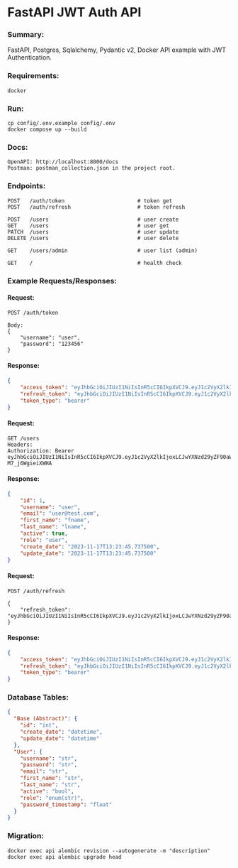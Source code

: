 # FastAPI JWT Auth API

### Summary:

FastAPI, Postgres, Sqlalchemy, Pydantic v2, Docker
API example with JWT Authentication.

### Requirements:

```
docker
```

### Run:

```
cp config/.env.example config/.env
docker compose up --build
```

### Docs:

```
OpenAPI: http://localhost:8000/docs
Postman: postman_collection.json in the project root.
```

### Endpoints:

```http request
POST   /auth/token                       # token get
POST   /auth/refresh                     # token refresh

POST   /users                            # user create
GET    /users                            # user get
PATCH  /users                            # user update
DELETE /users                            # user delete

GET    /users/admin                      # user list (admin)

GET    /                                 # health check
```

### Example Requests/Responses:

#### Request:
```http request
POST /auth/token

Body:
{
    "username": "user",
    "password": "123456"
}
```

#### Response:
```json
{
    "access_token": "eyJhbGciOiJIUzI1NiIsInR5cCI6IkpXVCJ9.eyJ1c2VyX2lkIjoxLCJwYXNzd29yZF90aW1lc3RhbXAiOjE3MDAyMjc0MTguNTYxMjExLCJleHAiOjE3MDAyMjk3OTAsInRva2VuX3R5cGUiOiJhY2Nlc3MifQ.dQPryffcPZ0Yj2niYp72CukEzbRz-M7_j6WgieiXWHA",
    "refresh_token": "eyJhbGciOiJIUzI1NiIsInR5cCI6IkpXVCJ9.eyJ1c2VyX2lkIjoxLCJwYXNzd29yZF90aW1lc3RhbXAiOjE3MDAyMjc0MTguNTYxMjExLCJleHAiOjE3MDI4MTk5OTAsInRva2VuX3R5cGUiOiJyZWZyZXNoIn0.5Dxog4Tl02rOe5ksf4xsU1u8waISGsZTvOGZx1fwltI",
    "token_type": "bearer"
}
```

#### Request:
```http request
GET /users
Headers:
Authorization: Bearer eyJhbGciOiJIUzI1NiIsInR5cCI6IkpXVCJ9.eyJ1c2VyX2lkIjoxLCJwYXNzd29yZF90aW1lc3RhbXAiOjE3MDAyMjc0MTguNTYxMjExLCJleHAiOjE3MDAyMjk3OTAsInRva2VuX3R5cGUiOiJhY2Nlc3MifQ.dQPryffcPZ0Yj2niYp72CukEzbRz-M7_j6WgieiXWHA
```

#### Response:
```json
{
    "id": 1,
    "username": "user",
    "email": "user@test.com",
    "first_name": "fname",
    "last_name": "lname",
    "active": true,
    "role": "user",
    "create_date": "2023-11-17T13:23:45.737500",
    "update_date": "2023-11-17T13:23:45.737500"
}
```

#### Request:
```http request
POST /auth/refresh

{
    "refresh_token": "eyJhbGciOiJIUzI1NiIsInR5cCI6IkpXVCJ9.eyJ1c2VyX2lkIjoxLCJwYXNzd29yZF90aW1lc3RhbXAiOjE3MDAyMjc0MTguNTYxMjExLCJleHAiOjE3MDI4MTk5OTAsInRva2VuX3R5cGUiOiJyZWZyZXNoIn0.5Dxog4Tl02rOe5ksf4xsU1u8waISGsZTvOGZx1fwltI"
}
```

#### Response:
```json
{
    "access_token": "eyJhbGciOiJIUzI1NiIsInR5cCI6IkpXVCJ9.eyJ1c2VyX2lkIjoxLCJwYXNzd29yZF90aW1lc3RhbXAiOjE3MDAyMjc0MTguNTYxMjExLCJleHAiOjE3MDAyMzAwOTIsInRva2VuX3R5cGUiOiJhY2Nlc3MifQ.EU2XcjLGw6imlCl3rLYs9pqu0t7q5qYRW4kxrP6yF0c",
    "refresh_token": "eyJhbGciOiJIUzI1NiIsInR5cCI6IkpXVCJ9.eyJ1c2VyX2lkIjoxLCJwYXNzd29yZF90aW1lc3RhbXAiOjE3MDAyMjc0MTguNTYxMjExLCJleHAiOjE3MDI4MjAyOTIsInRva2VuX3R5cGUiOiJyZWZyZXNoIn0.hWzB5PKfRbK-g419Gwqi3ulwGkReRcRK796XEIpUXAI",
    "token_type": "bearer"
}
```

### Database Tables:

```json
{
  "Base (Abstract)": {
    "id": "int",
    "create_date": "datetime",
    "update_date": "datetime"
  },
  "User": {
    "username": "str",
    "password": "str",
    "email": "str",
    "first_name": "str",
    "last_name": "str",
    "active": "bool",
    "role": "enum(str)",
    "password_timestamp": "float"
  }
}
```

### Migration:

```
docker exec api alembic revision --autogenerate -m "description"
docker exec api alembic upgrade head
```
